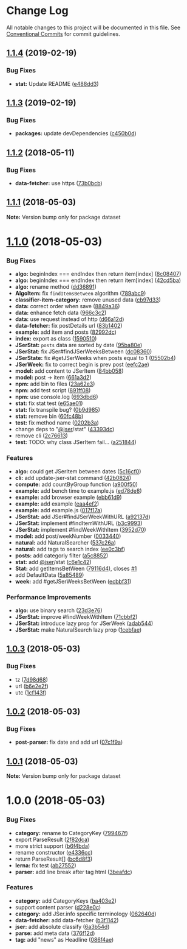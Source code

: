 # Change Log

All notable changes to this project will be documented in this file.
See [Conventional Commits](https://conventionalcommits.org) for commit guidelines.

<a name="1.1.4"></a>
## [1.1.4](https://github.com/jser/dataset/compare/v1.1.3...v1.1.4) (2019-02-19)


### Bug Fixes

* **stat:** Update README ([e488dd3](https://github.com/jser/dataset/commit/e488dd3))




<a name="1.1.3"></a>
## [1.1.3](https://github.com/jser/dataset/compare/v1.1.2...v1.1.3) (2019-02-19)


### Bug Fixes

* **packages:** update devDependencies ([c450b0d](https://github.com/jser/dataset/commit/c450b0d))




<a name="1.1.2"></a>
## [1.1.2](https://github.com/jser/dataset/compare/v1.1.1...v1.1.2) (2018-05-11)


### Bug Fixes

* **data-fetcher:** use https ([73b0bcb](https://github.com/jser/dataset/commit/73b0bcb))




<a name="1.1.1"></a>
## [1.1.1](https://github.com/jser/dataset/compare/v1.1.0...v1.1.1) (2018-05-03)




**Note:** Version bump only for package dataset

<a name="1.1.0"></a>
# [1.1.0](https://github.com/jser/dataset/compare/v1.0.3...v1.1.0) (2018-05-03)


### Bug Fixes

* **algo:** beginIndex === endIndex then return item[index] ([8c08407](https://github.com/jser/dataset/commit/8c08407))
* **algo:** beginIndex === endIndex then return item[index] ([42cd5ba](https://github.com/jser/dataset/commit/42cd5ba))
* **algo:** rename method ([dd36891](https://github.com/jser/dataset/commit/dd36891))
* **AlgoItem:** fix `findItemsBetween` algorithm ([789abc9](https://github.com/jser/dataset/commit/789abc9))
* **classifier-item-category:** remove unused data ([cb97d33](https://github.com/jser/dataset/commit/cb97d33))
* **data:** correct order when save ([8849a36](https://github.com/jser/dataset/commit/8849a36))
* **data:** enhance fetch data ([966c3c2](https://github.com/jser/dataset/commit/966c3c2))
* **data:** use request instead of http ([d66a12d](https://github.com/jser/dataset/commit/d66a12d))
* **data-fetcher:** fix postDetails url ([83b1402](https://github.com/jser/dataset/commit/83b1402))
* **example:** add item and posts ([82992dc](https://github.com/jser/dataset/commit/82992dc))
* **index:** export as class ([1590510](https://github.com/jser/dataset/commit/1590510))
* **JSerStat:** `posts` data are sorted by date ([95ba80e](https://github.com/jser/dataset/commit/95ba80e))
* **JSerStat:** fix JSer#findJSerWeeksBetween ([dc08360](https://github.com/jser/dataset/commit/dc08360))
* **JSerState:** fix #getJSerWeeks when posts equal to 1 ([05502b4](https://github.com/jser/dataset/commit/05502b4))
* **JSerWeek:** fix to correct begin is prev post ([eefc2ae](https://github.com/jser/dataset/commit/eefc2ae))
* **model:** add content to JSerItem ([84bb058](https://github.com/jser/dataset/commit/84bb058))
* **model:** post -> item ([661a3d2](https://github.com/jser/dataset/commit/661a3d2))
* **npm:** add bin to files ([23a62e3](https://github.com/jser/dataset/commit/23a62e3))
* **npm:** add test script ([891ff08](https://github.com/jser/dataset/commit/891ff08))
* **npm:** use console.log ([693dbd6](https://github.com/jser/dataset/commit/693dbd6))
* **stat:** fix stat test ([e65ae01](https://github.com/jser/dataset/commit/e65ae01))
* **stat:** fix transpile bug? ([0b9d985](https://github.com/jser/dataset/commit/0b9d985))
* **stat:** remove bin ([60fc48b](https://github.com/jser/dataset/commit/60fc48b))
* **test:** fix method name ([0202b3a](https://github.com/jser/dataset/commit/0202b3a))
* change deps to "[@jser](https://github.com/jser)/stat" ([43393dc](https://github.com/jser/dataset/commit/43393dc))
* remove cli ([2c76613](https://github.com/jser/dataset/commit/2c76613))
* **test:** TODO: why class JSerItem fail... ([a251844](https://github.com/jser/dataset/commit/a251844))


### Features

* **algo:** could get JSerItem between dates ([5c16cf0](https://github.com/jser/dataset/commit/5c16cf0))
* **cli:** add update-jser-stat command ([42b0824](https://github.com/jser/dataset/commit/42b0824))
* **compute:** add countByGroup function ([a900f50](https://github.com/jser/dataset/commit/a900f50))
* **example:** add bench time to example.js ([ed78de8](https://github.com/jser/dataset/commit/ed78de8))
* **example:** add browser example ([ebb61d9](https://github.com/jser/dataset/commit/ebb61d9))
* **example:** add example ([eaa4ef2](https://github.com/jser/dataset/commit/eaa4ef2))
* **example:** add example.js ([017f17a](https://github.com/jser/dataset/commit/017f17a))
* **JSerStat:** add JSer#findJSerWeekWithURL ([a92137d](https://github.com/jser/dataset/commit/a92137d))
* **JSerStat:** implement #findItemWithURL ([b3c9993](https://github.com/jser/dataset/commit/b3c9993))
* **JSerStat:** implement #findWeekWithItem ([3952d70](https://github.com/jser/dataset/commit/3952d70))
* **model:** add post/weekNumber ([0033440](https://github.com/jser/dataset/commit/0033440))
* **natural:** add NaturalSearcher ([537c26a](https://github.com/jser/dataset/commit/537c26a))
* **natural:** add tags to search index ([ee0c3bf](https://github.com/jser/dataset/commit/ee0c3bf))
* **posts:** add categoriy filter ([a5c8852](https://github.com/jser/dataset/commit/a5c8852))
* **stat:** add [@jser](https://github.com/jser)/stat ([c6e1c42](https://github.com/jser/dataset/commit/c6e1c42))
* **Stat:** add getItemsBetWeen ([79116d4](https://github.com/jser/dataset/commit/79116d4)), closes [#1](https://github.com/jser/dataset/issues/1)
* add DefaultData ([5a85489](https://github.com/jser/dataset/commit/5a85489))
* **week:** add #getJSerWeeksBetWeen ([ecbbf31](https://github.com/jser/dataset/commit/ecbbf31))


### Performance Improvements

* **algo:** use binary search ([23d3e76](https://github.com/jser/dataset/commit/23d3e76))
* **JSerStat:** improve #findWeekWithItem ([71cbbf2](https://github.com/jser/dataset/commit/71cbbf2))
* **JSerStat:** introduce lazy prop for JSerWeek ([adab544](https://github.com/jser/dataset/commit/adab544))
* **JSerStat:** make NaturalSearch lazy prop ([1cebfae](https://github.com/jser/dataset/commit/1cebfae))




<a name="1.0.3"></a>
## [1.0.3](https://github.com/jser/dataset/compare/v1.0.2...v1.0.3) (2018-05-03)


### Bug Fixes

* tz ([7d98d68](https://github.com/jser/dataset/commit/7d98d68))
* url ([b6e2e2f](https://github.com/jser/dataset/commit/b6e2e2f))
* utc ([1cf143f](https://github.com/jser/dataset/commit/1cf143f))




<a name="1.0.2"></a>
## [1.0.2](https://github.com/jser/dataset/compare/v1.0.1...v1.0.2) (2018-05-03)


### Bug Fixes

* **post-parser:** fix date and add url ([07c1f9a](https://github.com/jser/dataset/commit/07c1f9a))




<a name="1.0.1"></a>
## [1.0.1](https://github.com/jser/dataset/compare/v1.0.0...v1.0.1) (2018-05-03)




**Note:** Version bump only for package dataset

<a name="1.0.0"></a>
# 1.0.0 (2018-05-03)


### Bug Fixes

* **category:** rename to CategoryKey ([799467f](https://github.com/jser/dataset/commit/799467f))
* export ParseResult ([2f82dca](https://github.com/jser/dataset/commit/2f82dca))
* more strict support ([b6f4bda](https://github.com/jser/dataset/commit/b6f4bda))
* rename constructor ([e4336cc](https://github.com/jser/dataset/commit/e4336cc))
* return ParseResult[] ([bc6d8f3](https://github.com/jser/dataset/commit/bc6d8f3))
* **lerna:** fix test ([ab27552](https://github.com/jser/dataset/commit/ab27552))
* **parser:** add line break after tag html ([3beafdc](https://github.com/jser/dataset/commit/3beafdc))


### Features

* **category:** add CategoryKeys ([ba403e2](https://github.com/jser/dataset/commit/ba403e2))
* support content parser ([d228e0c](https://github.com/jser/dataset/commit/d228e0c))
* **category:** add JSer.info specific terminology ([062640d](https://github.com/jser/dataset/commit/062640d))
* **data-fetcher:** add data-fetcher ([b3f1142](https://github.com/jser/dataset/commit/b3f1142))
* **jser:** add absolute classify ([6a3b54d](https://github.com/jser/dataset/commit/6a3b54d))
* **parse:** add meta data ([376f12d](https://github.com/jser/dataset/commit/376f12d))
* **tag:** add "news" as Headline ([086f4ae](https://github.com/jser/dataset/commit/086f4ae))
